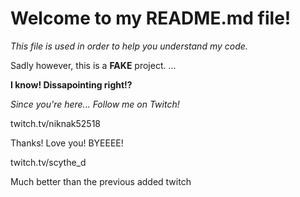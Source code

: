 # Welcome to my README.md file!

*This file is used in order to help you understand my code.*

Sadly however, this is a **FAKE** project.
...

**I know! Dissapointing right!?**

*Since you're here... Follow me on Twitch!*

twitch.tv/niknak52518

Thanks! Love you! BYEEEE!

twitch.tv/scythe_d

Much better than the previous added twitch
